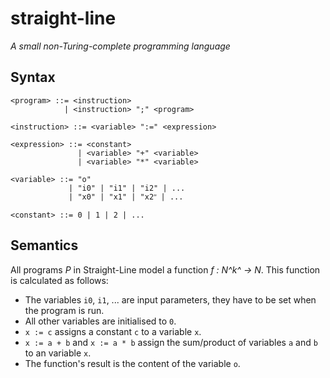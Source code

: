 # straight-line
*A small non-Turing-complete programming language*

## Syntax
```
<program> ::= <instruction>
            | <instruction> ";" <program>

<instruction> ::= <variable> ":=" <expression>

<expression> ::= <constant>
               | <variable> "+" <variable>
               | <variable> "*" <variable>

<variable> ::= "o"
             | "i0" | "i1" | "i2" | ...
             | "x0" | "x1" | "x2ʺ | ...

<constant> ::= 0 | 1 | 2 | ...
```

## Semantics
All programs *P* in Straight-Line model a function *f : N^k^ → N*. This function
is calculated as follows:
* The variables `i0`, `i1`, ... are input parameters, they have to be set when
  the program is run.
* All other variables are initialised to `0`.
* `x := c` assigns a constant `c` to a variable `x`.
* `x := a + b` and `x := a * b` assign the sum/product of variables `a` and
  `b` to an variable `x`.
* The function's result is the content of the variable `o`.
